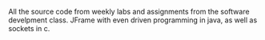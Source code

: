 All the source code from weekly labs and assignments from the software develpment class. JFrame with even driven programming in java, as well as sockets in c.
